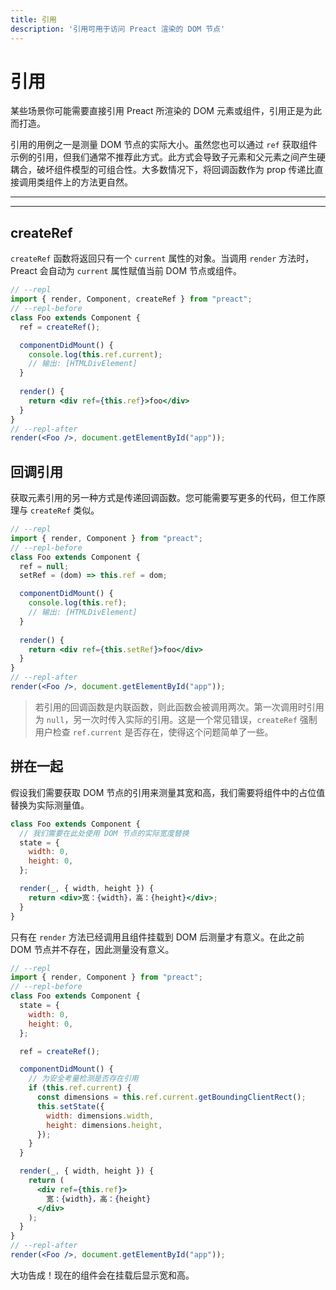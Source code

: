 ```yaml
---
title: 引用
description: '引用可用于访问 Preact 渲染的 DOM 节点'
---
```


# 引用

某些场景你可能需要直接引用 Preact 所渲染的 DOM 元素或组件，引用正是为此而打造。

引用的用例之一是测量 DOM 节点的实际大小。虽然您也可以通过 `ref` 获取组件示例的引用，但我们通常不推荐此方式。此方式会导致子元素和父元素之间产生硬耦合，破坏组件模型的可组合性。大多数情况下，将回调函数作为 prop 传递比直接调用类组件上的方法更自然。

---

<toc></toc>

---

## createRef

`createRef` 函数将返回只有一个 `current` 属性的对象。当调用 `render` 方法时，Preact 会自动为 `current` 属性赋值当前 DOM 节点或组件。

```jsx
// --repl
import { render, Component, createRef } from "preact";
// --repl-before
class Foo extends Component {
  ref = createRef();

  componentDidMount() {
    console.log(this.ref.current);
    // 输出: [HTMLDivElement]
  }
  
  render() {
    return <div ref={this.ref}>foo</div>
  }
}
// --repl-after
render(<Foo />, document.getElementById("app"));
```

## 回调引用

获取元素引用的另一种方式是传递回调函数。您可能需要写更多的代码，但工作原理与 `createRef` 类似。

```jsx
// --repl
import { render, Component } from "preact";
// --repl-before
class Foo extends Component {
  ref = null;
  setRef = (dom) => this.ref = dom;

  componentDidMount() {
    console.log(this.ref);
    // 输出: [HTMLDivElement]
  }
  
  render() {
    return <div ref={this.setRef}>foo</div>
  }
}
// --repl-after
render(<Foo />, document.getElementById("app"));
```

> 若引用的回调函数是内联函数，则此函数会被调用两次。第一次调用时引用为 `null`，另一次时传入实际的引用。这是一个常见错误，`createRef` 强制用户检查 `ref.current` 是否存在，使得这个问题简单了一些。

## 拼在一起

假设我们需要获取 DOM 节点的引用来测量其宽和高，我们需要将组件中的占位值替换为实际测量值。

```jsx
class Foo extends Component {
  // 我们需要在此处使用 DOM 节点的实际宽度替换
  state = {
    width: 0,
    height: 0,
  };

  render(_, { width, height }) {
    return <div>宽：{width}，高：{height}</div>;
  }
}
```

只有在 `render` 方法已经调用且组件挂载到 DOM 后测量才有意义。在此之前 DOM 节点并不存在，因此测量没有意义。

```jsx
// --repl
import { render, Component } from "preact";
// --repl-before
class Foo extends Component {
  state = {
    width: 0,
    height: 0,
  };

  ref = createRef();

  componentDidMount() {
    // 为安全考量检测是否存在引用
    if (this.ref.current) {
      const dimensions = this.ref.current.getBoundingClientRect();
      this.setState({
        width: dimensions.width,
        height: dimensions.height,
      });
    }
  }

  render(_, { width, height }) {
    return (
      <div ref={this.ref}>
        宽：{width}，高：{height}
      </div>
    );
  }
}
// --repl-after
render(<Foo />, document.getElementById("app"));
```

大功告成！现在的组件会在挂载后显示宽和高。
